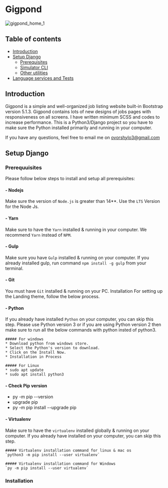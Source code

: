 # Gigpond

![gigpond_home_1](https://user-images.githubusercontent.com/104790363/231290539-64715f7f-0136-4cd8-ac5c-d79f5eb84dae.png)

## Table of contents
- [Introduction](#Introduction)
- [Setup Django](#Setup-Django)
  * [Prerequisites](#Prerequisites)
  * [Simulator CLI](#simulator-cli)
  * [Other utilities](#other-utilities)
- [Language services and Tests](#language-services-and-tests)

## Introduction
Gigpond is a simple and well-organized job listing website built-in Bootstrap version 5.1.3.
Gigpond contains lots of new designs of jobs pages with responsiveness on all screens.
I have written minimum SCSS and codes to increase performance.
This is a Python3/Django project so you have to make sure the Python installed primarily and running in your computer.

If you have any questions, feel free to email me on ovorshylo3@gmail.com
## Setup Django
### Prerequuisites
Please follow below steps to install and setup all prerequisites:

  #### - Nodejs
  Make sure the version of `Node.js` is greater than 14**. Use the `LTS` Version for the Node Js.

  #### - Yarn
  Make sure to have the `Yarn` installed & running in your computer. We recommend `Yarn` instead of `NPM`.

  #### - Gulp 
  Make sure you have `Gulp` installed & running on your computer. If you already installed gulp, run command `npm install -g gulp` from your terminal.

  #### - Git 
  You must have `Git` installed & running on your PC. Installation For setting up the Landing theme, follow the below process.

  #### - Python
  If you already have installed `Python` on your computer, you can skip this step. Please use Python version 3 or if you are using Python version 2 then make sure to run all the below commands with python insted of python3.

    ##### For windows
    * Download python from windows store.
    * Select the Python's version to download.
    * Click on the Install Now.
    * Installation in Process

    ##### For Linux
    * sudo apt update
    * sudo apt install python3

  #### - Check Pip version
  * py -m pip --version
  * upgrade pip
  * py -m pip install --upgrade pip

  #### - Virtualenv
  Make sure to have the `virtualenv` installed globally & running on your computer. If you already have installed on your computer, you can skip this step.

    ##### Virtualenv installation command for linux & mac os
    `python3 -m pip install --user virtualenv`

    ##### Virtualenv installation command for Windows
    `py -m pip install --user virtualenv`

### Installation
